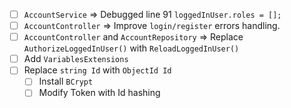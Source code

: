 - [ ] `AccountService` => Debugged line 91 `loggedInUser.roles = [];`
- [ ] `AccountController` => Improve `login/register` errors handling.
- [ ] `AccountController` and `AccountRepository` => Replace `AuthorizeLoggedInUser()` with `ReloadLoggedInUser()`
- [ ] Add `VariablesExtensions`
- [ ] Replace `string Id` with `ObjectId Id`
	- [ ] Install `BCrypt`
	- [ ] Modify Token with Id hashing